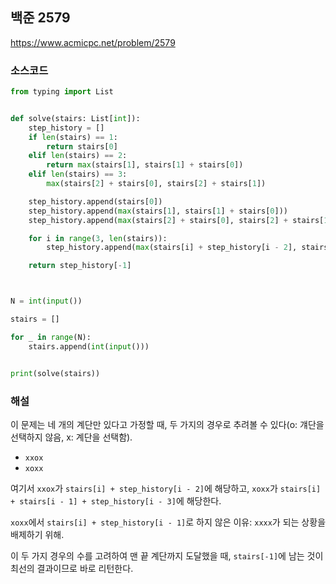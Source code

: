 ## 백준 2579
https://www.acmicpc.net/problem/2579

### 소스코드
```py
from typing import List


def solve(stairs: List[int]):
    step_history = []
    if len(stairs) == 1:
        return stairs[0]
    elif len(stairs) == 2:
        return max(stairs[1], stairs[1] + stairs[0])
    elif len(stairs) == 3:
        max(stairs[2] + stairs[0], stairs[2] + stairs[1])

    step_history.append(stairs[0])
    step_history.append(max(stairs[1], stairs[1] + stairs[0]))
    step_history.append(max(stairs[2] + stairs[0], stairs[2] + stairs[1]))

    for i in range(3, len(stairs)):
        step_history.append(max(stairs[i] + step_history[i - 2], stairs[i] + stairs[i - 1] + step_history[i - 3]))

    return step_history[-1]



N = int(input())

stairs = []

for _ in range(N):
    stairs.append(int(input()))


print(solve(stairs))

```

### 해설
이 문제는 네 개의 계단만 있다고 가정할 때, 두 가지의 경우로 추려볼 수 있다(o: 걔단을 선택하지 않음, x: 계단을 선택함).
* `xxox`
* `xoxx`

여기서 `xxox`가 `stairs[i] + step_history[i - 2]`에 해당하고, `xoxx`가 `stairs[i] + stairs[i - 1] + step_history[i - 3]`에 해당한다.

`xoxx`에서 `stairs[i] + step_history[i - 1]`로 하지 않은 이유: `xxxx`가 되는 상황을 배제하기 위해.

이 두 가지 경우의 수를 고려하여 맨 끝 계단까지 도달했을 때, `stairs[-1]`에 남는 것이 최선의 결과이므로 바로 리턴한다.
